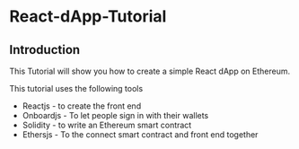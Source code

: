 # React-dApp-Tutorial

## Introduction

This Tutorial will show you how to create a simple React dApp on Ethereum.

This tutorial uses the following tools

* Reactjs - to create the front end
* Onboardjs - To let people sign in with their wallets
* Solidity - to write an Ethereum smart contract
* Ethersjs - To the connect smart contract and front end together
